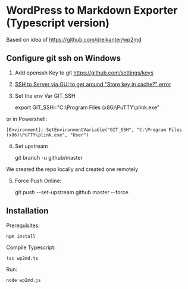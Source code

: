 # WordPress to Markdown Exporter (Typescript version)

Based on idea of https://github.com/dreikanter/wp2md

## Configure git ssh on Windows

1. Add openssh Key to git https://github.com/settings/keys
2. [SSH to Server via GUI to get around "Store key in cache?" error](https://stackoverflow.com/questions/33240137/git-clone-pull-continually-freezing-at-store-key-in-cache)
3. Set the env Var GIT_SSH 

	export GIT_SSH="C:\Program Files (x86)\PuTTY\plink.exe"

or in Powershell:

    [Environment]::SetEnvironmentVariable("GIT_SSH", "C:\Program Files (x86)\PuTTY\plink.exe", "User")

4. Set upstream 

    git branch -u github/master

We created the repo locally and created one remotely

5. Force Push Online:

    git push --set-upstream github master --force

## Installation

Prerequisites:

    npm install

Compile Typescript:

    tsc wp2md.ts
Run:

    node wp2md.js